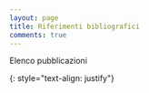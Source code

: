 ```yaml
---
layout: page
title: Riferimenti bibliografici
comments: true
---
```


Elenco pubblicazioni

{: style="text-align: justify"}


